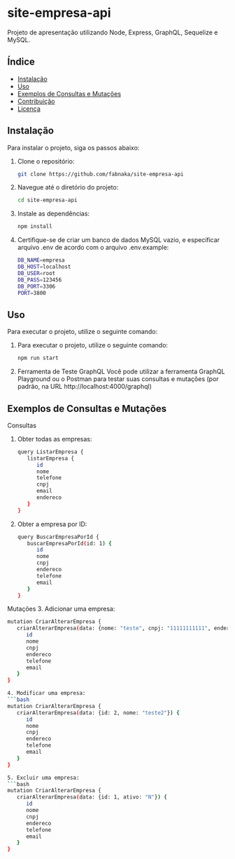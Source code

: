 # site-empresa-api

Projeto de apresentação utilizando Node, Express, GraphQL, Sequelize e MySQL.

## Índice

- [Instalação](#instalação)
- [Uso](#uso)
- [Exemplos de Consultas e Mutações](#exemplos-de-consultas-e-mutações)
- [Contribuição](#contribuição)
- [Licença](#licença)

## Instalação

Para instalar o projeto, siga os passos abaixo:

1. Clone o repositório:
   ```bash
   git clone https://github.com/fabnaka/site-empresa-api

2. Navegue até o diretório do projeto:
   ```bash
   cd site-empresa-api

3. Instale as dependências:
   ```bash
   npm install

4. Certifique-se de criar um banco de dados MySQL vazio, e especificar arquivo .env de acordo com o arquivo .env.example:
   ```bash
   DB_NAME=empresa
   DB_HOST=localhost
   DB_USER=root
   DB_PASS=123456
   DB_PORT=3306
   PORT=3800

## Uso

Para executar o projeto, utilize o seguinte comando:

1. Para executar o projeto, utilize o seguinte comando:
   ```bash
   npm run start

2. Ferramenta de Teste GraphQL
Você pode utilizar a ferramenta GraphQL Playground ou o Postman para testar suas consultas e mutações (por padrão, na URL http://localhost:4000/graphql)

## Exemplos de Consultas e Mutações 

Consultas
1. Obter todas as empresas:
   ```bash
   query ListarEmpresa {
      listarEmpresa {
         id
         nome
         telefone
         cnpj
         email
         endereco
      }
   }

2. Obter a empresa por ID:
   ```bash
   query BuscarEmpresaPorId {
      buscarEmpresaPorId(id: 1) {
         id
         nome
         cnpj
         endereco
         telefone
         email
      }
   }

Mutações
3. Adicionar uma empresa:
   ```bash
   mutation CriarAlterarEmpresa {
      criarAlterarEmpresa(data: {nome: "teste", cnpj: "11111111111", endereco: "teste", telefone: "123", email: "teste@gmail.com"}) {
         id
         nome
         cnpj
         endereco
         telefone
         email
      }
   }

4. Modificar uma empresa:
   ```bash
   mutation CriarAlterarEmpresa {
      criarAlterarEmpresa(data: {id: 2, nome: "teste2"}) {
         id
         nome
         cnpj
         endereco
         telefone
         email
      }
   }

5. Excluir uma empresa:
   ```bash
   mutation CriarAlterarEmpresa {
      criarAlterarEmpresa(data: {id: 1, ativo: "N"}) {
         id
         nome
         cnpj
         endereco
         telefone
         email
      }
   }
